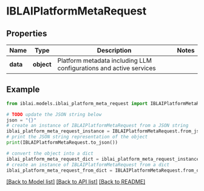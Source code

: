 # IBLAIPlatformMetaRequest


## Properties

Name | Type | Description | Notes
------------ | ------------- | ------------- | -------------
**data** | **object** | Platform metadata including LLM configurations and active services | 

## Example

```python
from iblai.models.iblai_platform_meta_request import IBLAIPlatformMetaRequest

# TODO update the JSON string below
json = "{}"
# create an instance of IBLAIPlatformMetaRequest from a JSON string
iblai_platform_meta_request_instance = IBLAIPlatformMetaRequest.from_json(json)
# print the JSON string representation of the object
print(IBLAIPlatformMetaRequest.to_json())

# convert the object into a dict
iblai_platform_meta_request_dict = iblai_platform_meta_request_instance.to_dict()
# create an instance of IBLAIPlatformMetaRequest from a dict
iblai_platform_meta_request_from_dict = IBLAIPlatformMetaRequest.from_dict(iblai_platform_meta_request_dict)
```
[[Back to Model list]](../README.md#documentation-for-models) [[Back to API list]](../README.md#documentation-for-api-endpoints) [[Back to README]](../README.md)


